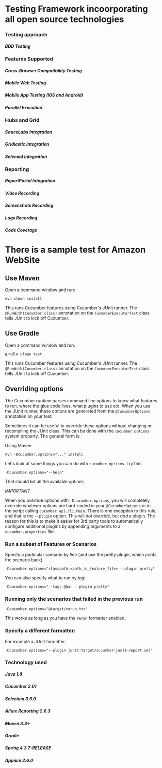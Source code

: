 # Testing Framework incoorporating all open source technologies

### Testing approach
##### BDD Testing

### Features Supported
##### Cross-Browser Compatibility Testing
##### Mobile Web Testing
##### Mobile App Testing (IOS and Android)
##### Parallel Execution

### Hubs and Grid
##### SauceLabs Integration
##### Gridlastic Integration
##### Selenoid Integration

###  Reporting
##### ReportPortal Integration
##### Video Recording
##### Screenshots Recording
##### Logs Recording
##### Code Coverage 

# There is a sample test for Amazon WebSite

## Use Maven

Open a command window and run:

    mvn clean install

This runs Cucumber features using Cucumber's JUnit runner. The `@RunWith(Cucumber.class)` annotation on the `CucumberExecutorTest`
class tells JUnit to kick off Cucumber.

## Use Gradle

Open a command window and run:
    
    gradle clean test

This runs Cucumber features using Cucumber's JUnit runner. The `@RunWith(Cucumber.class)` annotation on the `CucumberExecutorTest`
class tells JUnit to kick off Cucumber.


## Overriding options

The Cucumber runtime parses command line options to know what features to run, where the glue code lives, what plugins to use etc.
When you use the JUnit runner, these options are generated from the `@CucumberOptions` annotation on your test.

Sometimes it can be useful to override these options without changing or recompiling the JUnit class. This can be done with the
`cucumber.options` system property. The general form is:

Using Maven:

    mvn -Dcucumber.options="..." install

Let's look at some things you can do with `cucumber.options`. Try this:

    -Dcucumber.options="--help"

That should list all the available options.

*IMPORTANT*

When you override options with `-Dcucumber.options`, you will completely override whatever options are hard-coded in
your `@CucumberOptions` or in the script calling `cucumber.api.cli.Main`. There is one exception to this rule, and that
is the `--plugin` option. This will not _override_, but _add_ a plugin. The reason for this is to make it easier
for 3rd party tools to automatically configure additional plugins by appending arguments to a `cucumber.properties`
file.

### Run a subset of Features or Scenarios

Specify a particular scenario by *line* (and use the pretty plugin, which prints the scenario back)

    -Dcucumber.options="classpath:<path_to_feature_file> --plugin pretty"

You can also specify what to run by *tag*:

    -Dcucumber.options="--tags @bar --plugin pretty"

### Running only the scenarios that failed in the previous run

    -Dcucumber.options="@target/rerun.txt"

This works as long as you have the `rerun` formatter enabled.

### Specify a different formatter:

For example a JUnit formatter:

    -Dcucumber.options="--plugin junit:target/cucumber-junit-report.xml"

### Technology used 
##### Java 1.8
##### Cucumber 2.01
##### Selenium 3.6.0
##### Allure Reporting 2.6.3
##### Maven 3.3+
##### Gradle
##### Spring 4.3.7-RELEASE
##### Appium 2.6.0
